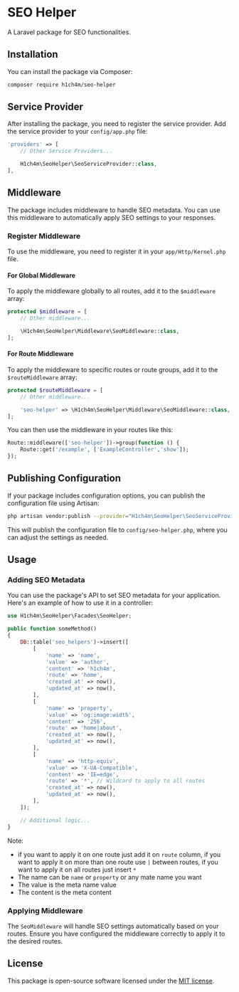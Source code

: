# SEO Helper

A Laravel package for SEO functionalities.

## Installation

You can install the package via Composer:

```bash
composer require h1ch4m/seo-helper
```

## Service Provider

After installing the package, you need to register the service provider. Add the service provider to your `config/app.php` file:

```php
'providers' => [
    // Other Service Providers...

    H1ch4m\SeoHelper\SeoServiceProvider::class,
],
```

## Middleware

The package includes middleware to handle SEO metadata. You can use this middleware to automatically apply SEO settings to your responses.

### Register Middleware

To use the middleware, you need to register it in your `app/Http/Kernel.php` file.

#### For Global Middleware 

To apply the middleware globally to all routes, add it to the `$middleware` array:

```php
protected $middleware = [
    // Other middleware...

    \H1ch4m\SeoHelper\Middleware\SeoMiddleware::class,
];
```

#### For Route Middleware

To apply the middleware to specific routes or route groups, add it to the `$routeMiddleware` array:

```php
protected $routeMiddleware = [
    // Other middleware...

    'seo-helper' => \H1ch4m\SeoHelper\Middleware\SeoMiddleware::class,
];
```

You can then use the middleware in your routes like this:

```php
Route::middleware(['seo-helper'])->group(function () {
    Route::get('/example', ['ExampleController','show']);
});
```
## Publishing Configuration

If your package includes configuration options, you can publish the configuration file using Artisan:

```bash
php artisan vendor:publish --provider="H1ch4m\SeoHelper\SeoServiceProvider"

```
This will publish the configuration file to `config/seo-helper.php`, where you can adjust the settings as needed.

## Usage

### Adding SEO Metadata

You can use the package's API to set SEO metadata for your application. Here's an example of how to use it in a controller:

```php
use H1ch4m\SeoHelper\Facades\SeoHelper;

public function someMethod()
{
    DB::table('seo_helpers')->insert([
        [
            'name' => 'name',
            'value' => 'author',
            'content' => 'h1ch4m',
            'route' => 'home',
            'created_at' => now(),
            'updated_at' => now(),
        ],
        [
            'name' => 'property',
            'value' => 'og:image:width',
            'content' => '256',
            'route' => 'home|about',
            'created_at' => now(),
            'updated_at' => now(),
        ],
        [
            'name' => 'http-equiv',
            'value' => 'X-UA-Compatible',
            'content' => 'IE=edge',
            'route' => '*', // Wildcard to apply to all routes
            'created_at' => now(),
            'updated_at' => now(),
        ],
    ]);

    // Additional logic...
}

```

Note:

- if you want to apply it on one route just add it on `route` column, if you want to apply it on more than one route use `|` between routes, if you want to apply it on all routes just insert `*`
- The name can be `name` or `property` or any mate name you want
- The value is the meta name value
- The content is the meta content

### Applying Middleware

The `SeoMiddleware` will handle SEO settings automatically based on your routes. Ensure you have configured the middleware correctly to apply it to the desired routes.

## License

This package is open-source software licensed under the [MIT license](LICENSE).
